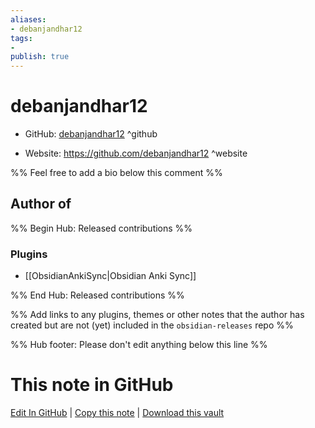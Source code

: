 ```yaml
---
aliases:
- debanjandhar12
tags:
- 
publish: true
---
```


# debanjandhar12

- GitHub: [debanjandhar12](https://github.com/debanjandhar12/) ^github
<!-- - Discord: `@` ^discord-->
- Website: <https://github.com/debanjandhar12> ^website
<!-- - [[Publish sites|Publish site]]: ^publish-->

%% Feel free to add a bio below this comment %%


## Author of

%% Begin Hub: Released contributions %%
### Plugins
- [[ObsidianAnkiSync|Obsidian Anki Sync]]

%% End Hub: Released contributions %%

%% Add links to any plugins, themes or other notes that the author has created but are not (yet) included in the `obsidian-releases` repo %%

<!--
### Unlisted plugins
-->

<!--
### Others
-->

<!--
## Sponsor this author

- [[GitHub sponsors]]: [Sponsor @debanjandhar12 on GitHub Sponsors](https://github.com/sponsors/debanjandhar12) ^github-sponsor
- [[Buy me a coffee]]: ^buy-me-a-coffee
- [[PayPal]]: ^paypal
- [[Patreon]]: ^patreon

-->

<!--
## Follow this author
-->

<!-- - [[YouTube Channels|On YouTube]]: <https://> ^youtube-->
<!-- - Twitter: <https://> ^twitter-->
<!-- - ... -->

%% Hub footer: Please don't edit anything below this line %%

# This note in GitHub

<span class="git-footer">[Edit In GitHub](https://github.dev/obsidian-community/obsidian-hub/blob/main/01%20-%20Community/People/debanjandhar12.md "git-hub-edit-note") | [Copy this note](https://raw.githubusercontent.com/obsidian-community/obsidian-hub/main/01%20-%20Community/People/debanjandhar12.md "git-hub-copy-note") | [Download this vault](https://github.com/obsidian-community/obsidian-hub/archive/refs/heads/main.zip "git-hub-download-vault") </span>
